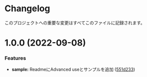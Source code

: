 # Changelog

このプロジェクトへの重要な変更はすべてこのファイルに記録されます。

# 1.0.0 (2022-09-08)


### Features

* **sample:** ReadmeにAdvanced useとサンプルを追加 ([551d233](https://github.com/pspkurara/localsave/commit/551d2337fe491dfa6461f2794316e49c6742446c))
